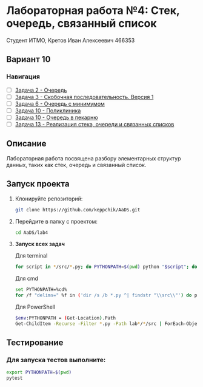 # Лабораторная работа №4: Стек, очередь, связанный список

Студент ИТМО, Кретов Иван Алексеевич 466353
## Вариант 10
### Навигация

- [ ] [Задача 2 - Очередь](task2)
- [ ] [Задача 3 - Скобочная последовательность. Версия 1](task3)
- [ ] [Задача 6 - Очередь с минимумом](task6)
- [ ] [Задача 10 - Поликлиника](task9)
- [ ] [Задача 10 - Очередь в пекарню](task10)
- [ ] [Задача 13 - Реализация стека, очереди и связанных списков](task13)

## Описание
Лабораторная работа посвящена разбору элементарных структур данных, таких как стек, очередь и связанный список.

## Запуск проекта
1. Клонируйте репозиторий:
   ```bash
   git clone https://github.com/keppchik/AaDS.git
   ```
2. Перейдите в папку с проектом:
   ```bash
   cd AaDS/lab4
   ```
3. **Запуск всех задач**

   Для terminal
   ```bash
   for script in */src/*.py; do PYTHONPATH=$(pwd) python "$script"; done
   ```
   Для cmd
   ```bash
   set PYTHONPATH=%cd%
   for /f "delims=" %f in ('dir /s /b *.py ^| findstr "\\src\\"') do python "%f"
   ```
   Для PowerShell
   ```bash
   $env:PYTHONPATH = (Get-Location).Path
   Get-ChildItem -Recurse -Filter *.py -Path lab*/*/src | ForEach-Object { python $_.FullName }
   ```

## Тестирование
### Для запуска тестов выполните:
   ```bash
   export PYTHONPATH=$(pwd)
   pytest
   ```
